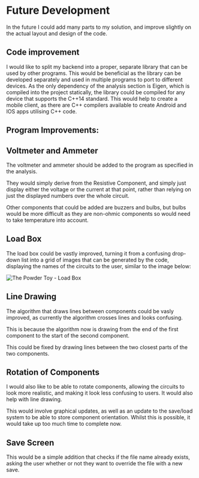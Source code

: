 # Future Development

In the future I could add many parts to my solution, and improve slightly on the actual layout and design of the code.

## Code improvement

I would like to split my backend into a proper, separate library that can be used by other programs. This would be beneficial as the library can be developed separately and used in multiple programs to port to different devices. As the only dependency of the analysis section is Eigen, which is compiled into the project statically, the library could be compiled for any device that supports the C++14 standard. This would help to create a mobile client, as there are C++ compilers available to create Android and IOS apps utilising C++ code.

## Program Improvements:

## Voltmeter and Ammeter

The voltmeter and ammeter should be added to the program as specified in the analysis.

They would simply derive from the Resistive Component, and simply just display either the voltage or the current at that point, rather than relying on just the displayed numbers over the whole circuit.

Other components that could be added are buzzers and bulbs, but bulbs would be more difficult as they are non-ohmic components so would need to take temperature into account.

## Load Box

The load box could be vastly improved, turning it from a confusing drop-down list into a grid of images that can be generated by the code, displaying the names of the circuits to the user, similar to the image below:

![The Powder Toy - Load Box](images/tpt_save.png)

## Line Drawing

The algorithm that draws lines between components could be vasly improved, as currently the algorithm crosses lines and looks confusing.

This is because the algorithm now is drawing from the end of the first component to the start of the second component. 

This could be fixed by drawing lines between the two closest parts of the two components.

## Rotation of Components

I would also like to be able to rotate components, allowing the circuits to look more realistic, and making it look less confusing to users. It would also help with line drawing.

This would involve graphical updates, as well as an update to the save/load system to be able to store component orientation. Whilst this is possible, it would take up too much time to complete now.

## Save Screen

This would be a simple addition that checks if the file name already exists, asking the user whether or not they want to override the file with a new save.

